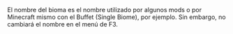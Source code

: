 El nombre del bioma es el nombre utilizado por algunos mods o por Minecraft mismo con el Buffet (Single Biome), por ejemplo. Sin embargo, no cambiará el nombre en el menú de F3.